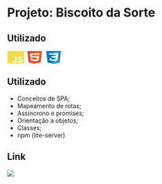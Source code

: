# Projeto: Biscoito da Sorte

## Utilizado
<img align="center" alt="Mend-Js" height="30" width="40" src="https://raw.githubusercontent.com/devicons/devicon/master/icons/javascript/javascript-plain.svg"> <img align="center" alt="Mend-HTML" height="30" width="40" src="https://raw.githubusercontent.com/devicons/devicon/master/icons/html5/html5-original.svg"> <img align="center" alt="Mend-CSS" height="30" width="40" src="https://raw.githubusercontent.com/devicons/devicon/master/icons/css3/css3-original.svg">

## Utilizado

- Conceitos de SPA;
- Mapeamento de rotas;
- Assíncrono e promises;
- Orientação a objetos;
- Classes;
- npm (lite-server)

## Link 
<img src="https://i.ibb.co/XDQvBrJ/Captura-de-tela-2024-07-02-194206.png" border="0">
